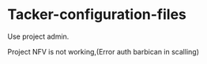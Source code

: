 # Tacker-configuration-files

Use project admin.

Project NFV is not working,(Error auth barbican in scalling)
